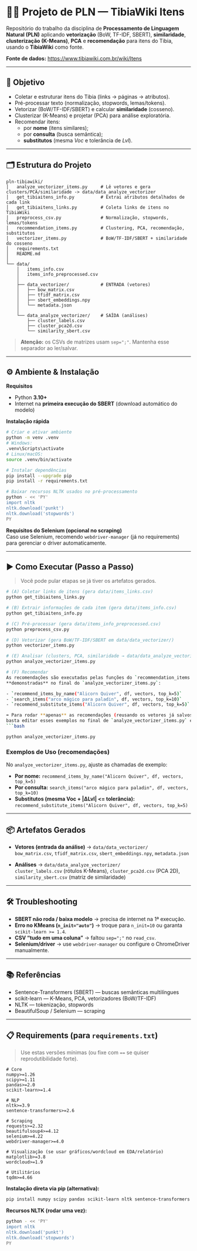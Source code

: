 # 🧙‍♂️ Projeto de PLN — TibiaWiki Itens

Repositório do trabalho da disciplina de **Processamento de Linguagem Natural (PLN)** aplicando **vetorização** (BoW, TF-IDF, SBERT), **similaridade**, **clusterização (K-Means)**, **PCA** e **recomendação** para itens do Tibia, usando o **TibiaWiki** como fonte.

**Fonte de dados:** https://www.tibiawiki.com.br/wiki/Itens

---

## 🎯 Objetivo

- Coletar e estruturar itens do Tibia (links → páginas → atributos).  
- Pré-processar texto (normalização, stopwords, lemas/tokens).  
- Vetorizar (BoW/TF-IDF/SBERT) e calcular **similaridade** (cosseno).  
- Clusterizar (K-Means) e projetar (PCA) para análise exploratória.  
- Recomendar itens:  
  - por **nome** (itens similares);  
  - por **consulta** (busca semântica);  
  - **substitutos** (mesma *Voc* e tolerância de *Lvl*).

---

## 🗂️ Estrutura do Projeto

```
pln-tibiawiki/
│   analyze_vectorizer_items.py     # Lê vetores e gera clusters/PCA/similaridade -> data/data_analyze_vectorizer
│   get_tibiaitens_info.py          # Extrai atributos detalhados de cada link
│   get_tibiaitens_links.py         # Coleta links de itens no TibiaWiki
│   preprocess_csv.py               # Normalização, stopwords, lemas/tokens
│   recommendation_items.py         # Clustering, PCA, recomendação, substitutos
│   vectorizer_items.py             # BoW/TF-IDF/SBERT + similaridade do cosseno
│   requirements.txt
│   README.md
│
└── data/
    │   items_info.csv
    │   items_info_preprocessed.csv
    │
    ├── data_vectorizer/            # ENTRADA (vetores)
    │   ├── bow_matrix.csv
    │   ├── tfidf_matrix.csv
    │   ├── sbert_embeddings.npy
    │   └── metadata.json
    │
    └── data_analyze_vectorizer/    # SAÍDA (análises)
        ├── cluster_labels.csv
        ├── cluster_pca2d.csv
        └── similarity_sbert.csv
```

> **Atenção:** os CSVs de matrizes usam `sep=";"`. Mantenha esse separador ao ler/salvar.

---

## ⚙️ Ambiente & Instalação

**Requisitos**
- Python **3.10+**  
- Internet na **primeira execução do SBERT** (download automático do modelo)

**Instalação rápida**
```bash
# Criar e ativar ambiente
python -m venv .venv
# Windows:
.venv\Scripts\activate
# Linux/macOS:
source .venv/bin/activate

# Instalar dependências
pip install --upgrade pip
pip install -r requirements.txt

# Baixar recursos NLTK usados no pré-processamento
python - << 'PY'
import nltk
nltk.download('punkt')
nltk.download('stopwords')
PY
```

**Requisitos do Selenium (opcional no scraping)**  
Caso use Selenium, recomendo `webdriver-manager` (já no requirements) para gerenciar o driver automaticamente.

---

## ▶️ Como Executar (Passo a Passo)

> Você pode pular etapas se já tiver os artefatos gerados.

```bash
# (A) Coletar links de itens (gera data/items_links.csv)
python get_tibiaitens_links.py

# (B) Extrair informações de cada item (gera data/items_info.csv)
python get_tibiaitens_info.py

# (C) Pré-processar (gera data/items_info_preprocessed.csv)
python preprocess_csv.py

# (D) Vetorizar (gera BoW/TF-IDF/SBERT em data/data_vectorizer/)
python vectorizer_items.py

# (E) Analisar (clusters, PCA, similaridade → data/data_analyze_vectorizer/)
python analyze_vectorizer_items.py

# (F) Recomendar
As recomendações são executadas pelas funções do `recommendation_items.py` e já estão
**demonstradas** no final do `analyze_vectorizer_items.py`:

- `recommend_items_by_name("Alicorn Quiver", df, vectors, top_k=5)`  
- `search_items("arco mágico para paladin", df, vectors, top_k=10)`  
- `recommend_substitute_items("Alicorn Quiver", df, vectors, top_k=5)`

➡️ Para rodar **apenas** as recomendações (reusando os vetores já salvos em `data/data_vectorizer/`),
basta editar esses exemplos no final de `analyze_vectorizer_items.py` e executar novamente o passo (E):
```bash

python analyze_vectorizer_items.py
```

### Exemplos de Uso (recomendações)
No `analyze_vectorizer_items.py`, ajuste as chamadas de exemplo:
- **Por nome:** `recommend_items_by_name("Alicorn Quiver", df, vectors, top_k=5)`  
- **Por consulta:** `search_items("arco mágico para paladin", df, vectors, top_k=10)`  
- **Substitutos (mesma Voc + |ΔLvl| <= tolerância):** `recommend_substitute_items("Alicorn Quiver", df, vectors, top_k=5)`

---

## 📦 Artefatos Gerados

- **Vetores (entrada da análise)** → `data/data_vectorizer/`  
  `bow_matrix.csv`, `tfidf_matrix.csv`, `sbert_embeddings.npy`, `metadata.json`

- **Análises** → `data/data_analyze_vectorizer/`  
  `cluster_labels.csv` (rótulos K-Means), `cluster_pca2d.csv` (PCA 2D), `similarity_sbert.csv` (matriz de similaridade)

---

## 🛠️ Troubleshooting

- **SBERT não roda / baixa modelo** → precisa de internet na 1ª execução.  
- **Erro no KMeans (`n_init="auto"`)** → troque para `n_init=10` ou garanta `scikit-learn >= 1.4`.  
- **CSV “tudo em uma coluna”** → faltou `sep=";"` no `read_csv`.  
- **Selenium/driver** → use `webdriver-manager` ou configure o ChromeDriver manualmente.

---

## 📚 Referências

- Sentence-Transformers (SBERT) — buscas semânticas multilíngues  
- scikit-learn — K-Means, PCA, vetorizadores (BoW/TF-IDF)  
- NLTK — tokenização, stopwords  
- BeautifulSoup / Selenium — scraping

---

## 📋 Requirements (para `requirements.txt`)

> Use estas versões mínimas (ou fixe com `==` se quiser reprodutibilidade forte).

```
# Core
numpy>=1.26
scipy>=1.11
pandas>=2.0
scikit-learn>=1.4

# NLP
nltk>=3.9
sentence-transformers>=2.6

# Scraping
requests>=2.32
beautifulsoup4>=4.12
selenium>=4.22
webdriver-manager>=4.0

# Visualização (se usar gráficos/wordcloud em EDA/relatório)
matplotlib>=3.8
wordcloud>=1.9

# Utilitários
tqdm>=4.66
```

**Instalação direta via pip (alternativa):**
```bash
pip install numpy scipy pandas scikit-learn nltk sentence-transformers             requests beautifulsoup4 selenium webdriver-manager             matplotlib wordcloud tqdm
```

**Recursos NLTK (rodar uma vez):**
```bash
python - << 'PY'
import nltk
nltk.download('punkt')
nltk.download('stopwords')
PY
```
